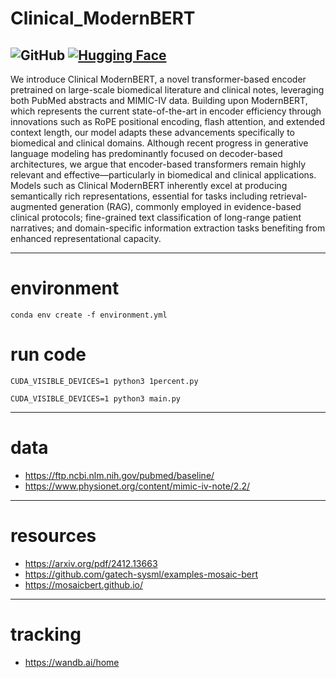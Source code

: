 # Clinical_ModernBERT
![GitHub](https://img.shields.io/github/license/Simonlee711/Clinical_ModernBERT)
[![Hugging Face](https://img.shields.io/badge/Hugging%20Face-yellow.svg?logo=smiley)](https://huggingface.co/Simonlee711/Clinical_ModernBERT)
---

We introduce Clinical ModernBERT, a novel transformer-based encoder pretrained on large-scale biomedical literature and clinical notes, leveraging both PubMed abstracts and MIMIC-IV data. Building upon ModernBERT, which represents the current state-of-the-art in encoder efficiency through innovations such as RoPE positional encoding, flash attention, and extended context length, our model adapts these advancements specifically to biomedical and clinical domains. Although recent progress in generative language modeling has predominantly focused on decoder-based architectures, we argue that encoder-based transformers remain highly relevant and effective—particularly in biomedical and clinical applications. Models such as Clinical ModernBERT inherently excel at producing semantically rich representations, essential for tasks including retrieval-augmented generation (RAG), commonly employed in evidence-based clinical protocols; fine-grained text classification of long-range patient narratives; and domain-specific information extraction tasks benefiting from enhanced representational capacity.

---

# environment

`conda env create -f environment.yml`

# run code

`CUDA_VISIBLE_DEVICES=1 python3 1percent.py`

`CUDA_VISIBLE_DEVICES=1 python3 main.py`

---

# data

- https://ftp.ncbi.nlm.nih.gov/pubmed/baseline/
- https://www.physionet.org/content/mimic-iv-note/2.2/

---

# resources

- https://arxiv.org/pdf/2412.13663
- https://github.com/gatech-sysml/examples-mosaic-bert
- https://mosaicbert.github.io/

---

# tracking

- https://wandb.ai/home
